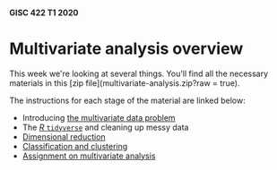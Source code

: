 #### GISC 422 T1 2020
# Multivariate analysis overview
This week we're looking at several things. You'll find all the necessary materials in this [zip file](multivariate-analysis.zip?raw = true).

The instructions for each stage of the material are linked below:
+ Introducing [the multivariate data problem](01-multivariate-analysis-the-problem.md)
+ The [*R* `tidyverse`](02-the-tidyverse.md) and cleaning up messy data
+ [Dimensional reduction](03-dimensional-reduction.md)
+ [Classification and clustering](04-classification-and-clustering.md)
+ [Assignment on multivariate analysis](assignment-multivariate-analysis.md)
